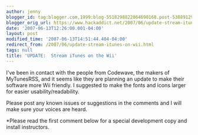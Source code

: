 ```yaml
---
author: jenny
blogger_id: tag:blogger.com,1999:blog-5518298822864690168.post-5388912985159163010
blogger_orig_url: https://www.hackaddict.net/2007/06/update-stream-itunes-on-wii.html
date: '2007-06-13T12:26:00.001-04:00'
layout: post
modified_time: '2007-06-13T14:51:44.404-04:00'
redirect_from: /2007/06/update-stream-itunes-on-wii.html
tags: null
title: 'UPDATE:  Stream iTunes on the Wii'
---
```


I've been in contact with the people from Codewave, the makers of MyTunesRSS, and it seems like they are planning an update to make their software more Wii friendly.  I suggested to make the fonts and icons larger for easier usability/readability.



Please post any known issues or suggestions in the comments and I will make sure your voices are heard.



*Please read the first comment below for a special development copy and install instructors.